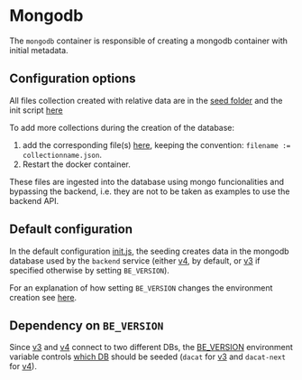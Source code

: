 # Mongodb

The `mongodb` container is responsible of creating a mongodb container with initial metadata.

## Configuration options

All files collection created with relative data are in the [seed folder](./config/seed/) and the init script [here](./config/init.js)

To add more collections during the creation of the database:
1. add the corresponding file(s) [here](./config/seed/), keeping the convention: `filename := collectionname.json`.
2. Restart the docker container.

These files are ingested into the database using mongo funcionalities and bypassing the backend, i.e. they are not to be taken as examples to use the backend API.

## Default configuration

In the default configuration [init.js](./config/init.js), the seeding creates data in the mongodb database used by the `backend` service (either [v4](../backend/v4/), by default, or [v3](../backend/v3/) if specified otherwise by setting `BE_VERSION`).

For an explanation of how setting `BE_VERSION` changes the environment creation see [here](../../README.md#docker-compose-profiles-and-env-variables-configuration-options).

## Dependency on `BE_VERSION`

Since [v3](../backend/v3/) and [v4](../backend/v4/) connect to two different DBs, the [BE_VERSION](./compose.yaml#L9) environment variable controls [which DB](./config/init.js#L1) should be seeded (`dacat` for [v3](../backend/v3/) and `dacat-next` for [v4](../backend/v4/)).
